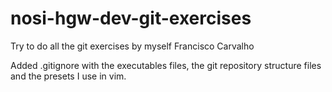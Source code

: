 # nosi-hgw-dev-git-exercises
Try to do all the git exercises by myself
Francisco Carvalho

Added .gitignore with the executables files, the git repository structure files and the presets I use in vim.

